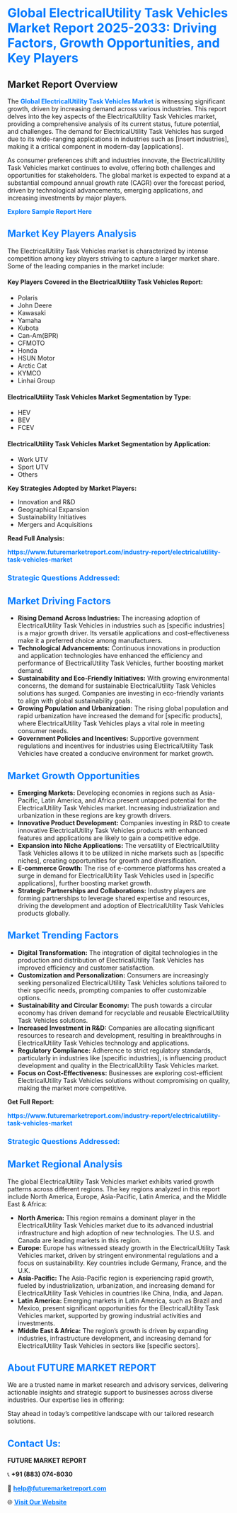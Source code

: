 <h1 style="color: #007BFF;">Global ElectricalUtility Task Vehicles Market Report 2025-2033: Driving Factors, Growth Opportunities, and Key Players</h1>

<section id="overview">
<h2>Market Report Overview</h2>
<p>The <a href="https://www.futuremarketreport.com/industry-report/electricalutility-task-vehicles-market" style="color: #007BFF; text-decoration: none;"><strong>Global ElectricalUtility Task Vehicles Market</strong></a> is witnessing significant growth, driven by increasing demand across various industries. This report delves into the key aspects of the ElectricalUtility Task Vehicles market, providing a comprehensive analysis of its current status, future potential, and challenges. The demand for ElectricalUtility Task Vehicles has surged due to its wide-ranging applications in industries such as [insert industries], making it a critical component in modern-day [applications].</p>
<p>As consumer preferences shift and industries innovate, the ElectricalUtility Task Vehicles market continues to evolve, offering both challenges and opportunities for stakeholders. The global market is expected to expand at a substantial compound annual growth rate (CAGR) over the forecast period, driven by technological advancements, emerging applications, and increasing investments by major players.</p>
</section>

<section id="overview">
<p><a href="https://www.futuremarketreport.com/request-sample/reportId=102795" style="color: #007BFF; text-decoration: none;"><strong>Explore Sample Report Here</strong></a></p>
</section>

<section id="key-players">
<h2 style="color: #007BFF;">Market Key Players Analysis</h2>
<p>The ElectricalUtility Task Vehicles market is characterized by intense competition among key players striving to capture a larger market share. Some of the leading companies in the market include:</p>
<h4>Key Players Covered in the ElectricalUtility Task Vehicles Report:</h4>
<ul><li>Polaris</li><li>John Deere</li><li>Kawasaki</li><li>Yamaha</li><li>Kubota</li><li>Can-Am(BPR)</li><li>CFMOTO</li><li>Honda</li><li>HSUN Motor</li><li>Arctic Cat</li><li>KYMCO</li><li>Linhai Group</li></ul>
<h4>ElectricalUtility Task Vehicles Market Segmentation by Type:</h4>
<ul><li>HEV</li><li>BEV</li><li>FCEV</li></ul>

<h4>ElectricalUtility Task Vehicles Market Segmentation by Application:</h4>
<ul><li>Work UTV</li><li>Sport UTV</li><li>Others</li></ul>
<p><strong>Key Strategies Adopted by Market Players:</strong></p>
<ul>
<li>Innovation and R&D</li>
<li>Geographical Expansion</li>
<li>Sustainability Initiatives</li>
<li>Mergers and Acquisitions</li>
</ul>
</section>

<section>
<p><strong>Read Full Analysis: </strong></p><a href="https://www.futuremarketreport.com/industry-report/electricalutility-task-vehicles-market" style="color: #007BFF; text-decoration: none;"><strong>https://www.futuremarketreport.com/industry-report/electricalutility-task-vehicles-market</strong></a>
<h3 style="color: #007BFF;">Strategic Questions Addressed:</h3>
</section>

<section id="driving-factors">
<h2 style="color: #007BFF;">Market Driving Factors</h2>
<ul>
<li><strong>Rising Demand Across Industries:</strong> The increasing adoption of ElectricalUtility Task Vehicles in industries such as [specific industries] is a major growth driver. Its versatile applications and cost-effectiveness make it a preferred choice among manufacturers.</li>
<li><strong>Technological Advancements:</strong> Continuous innovations in production and application technologies have enhanced the efficiency and performance of ElectricalUtility Task Vehicles, further boosting market demand.</li>
<li><strong>Sustainability and Eco-Friendly Initiatives:</strong> With growing environmental concerns, the demand for sustainable ElectricalUtility Task Vehicles solutions has surged. Companies are investing in eco-friendly variants to align with global sustainability goals.</li>
<li><strong>Growing Population and Urbanization:</strong> The rising global population and rapid urbanization have increased the demand for [specific products], where ElectricalUtility Task Vehicles plays a vital role in meeting consumer needs.</li>
<li><strong>Government Policies and Incentives:</strong> Supportive government regulations and incentives for industries using ElectricalUtility Task Vehicles have created a conducive environment for market growth.</li>
</ul>
</section>

<section id="growth-opportunities">
<h2 style="color: #007BFF;">Market Growth Opportunities</h2>
<ul>
<li><strong>Emerging Markets:</strong> Developing economies in regions such as Asia-Pacific, Latin America, and Africa present untapped potential for the ElectricalUtility Task Vehicles market. Increasing industrialization and urbanization in these regions are key growth drivers.</li>
<li><strong>Innovative Product Development:</strong> Companies investing in R&D to create innovative ElectricalUtility Task Vehicles products with enhanced features and applications are likely to gain a competitive edge.</li>
<li><strong>Expansion into Niche Applications:</strong> The versatility of ElectricalUtility Task Vehicles allows it to be utilized in niche markets such as [specific niches], creating opportunities for growth and diversification.</li>
<li><strong>E-commerce Growth:</strong> The rise of e-commerce platforms has created a surge in demand for ElectricalUtility Task Vehicles used in [specific applications], further boosting market growth.</li>
<li><strong>Strategic Partnerships and Collaborations:</strong> Industry players are forming partnerships to leverage shared expertise and resources, driving the development and adoption of ElectricalUtility Task Vehicles products globally.</li>
</ul>
</section>

<section id="trending-factors">
<h2 style="color: #007BFF;">Market Trending Factors</h2>
<ul>
<li><strong>Digital Transformation:</strong> The integration of digital technologies in the production and distribution of ElectricalUtility Task Vehicles has improved efficiency and customer satisfaction.</li>
<li><strong>Customization and Personalization:</strong> Consumers are increasingly seeking personalized ElectricalUtility Task Vehicles solutions tailored to their specific needs, prompting companies to offer customizable options.</li>
<li><strong>Sustainability and Circular Economy:</strong> The push towards a circular economy has driven demand for recyclable and reusable ElectricalUtility Task Vehicles solutions.</li>
<li><strong>Increased Investment in R&D:</strong> Companies are allocating significant resources to research and development, resulting in breakthroughs in ElectricalUtility Task Vehicles technology and applications.</li>
<li><strong>Regulatory Compliance:</strong> Adherence to strict regulatory standards, particularly in industries like [specific industries], is influencing product development and quality in the ElectricalUtility Task Vehicles market.</li>
<li><strong>Focus on Cost-Effectiveness:</strong> Businesses are exploring cost-efficient ElectricalUtility Task Vehicles solutions without compromising on quality, making the market more competitive.</li>
</ul>
</section>

<section>
<p><strong>Get Full Report: </strong></p><a href="https://www.futuremarketreport.com/industry-report/electricalutility-task-vehicles-market" style="color: #007BFF; text-decoration: none;"><strong>https://www.futuremarketreport.com/industry-report/electricalutility-task-vehicles-market</strong></a>
<h3 style="color: #007BFF;">Strategic Questions Addressed:</h3>
</section>


<section id="regional-analysis">
<h2 style="color: #007BFF;">Market Regional Analysis</h2>
<p>The global ElectricalUtility Task Vehicles market exhibits varied growth patterns across different regions. The key regions analyzed in this report include North America, Europe, Asia-Pacific, Latin America, and the Middle East & Africa:</p>
<ul>
<li><strong>North America:</strong> This region remains a dominant player in the ElectricalUtility Task Vehicles market due to its advanced industrial infrastructure and high adoption of new technologies. The U.S. and Canada are leading markets in this region.</li>
<li><strong>Europe:</strong> Europe has witnessed steady growth in the ElectricalUtility Task Vehicles market, driven by stringent environmental regulations and a focus on sustainability. Key countries include Germany, France, and the U.K.</li>
<li><strong>Asia-Pacific:</strong> The Asia-Pacific region is experiencing rapid growth, fueled by industrialization, urbanization, and increasing demand for ElectricalUtility Task Vehicles in countries like China, India, and Japan.</li>
<li><strong>Latin America:</strong> Emerging markets in Latin America, such as Brazil and Mexico, present significant opportunities for the ElectricalUtility Task Vehicles market, supported by growing industrial activities and investments.</li>
<li><strong>Middle East & Africa:</strong> The region’s growth is driven by expanding industries, infrastructure development, and increasing demand for ElectricalUtility Task Vehicles in sectors like [specific sectors].</li>
</ul>
</section>

<footer>
<h2 style="color: #007BFF;">About FUTURE MARKET REPORT</h2>
<p>We are a trusted name in market research and advisory services, delivering actionable insights and strategic support to businesses across diverse industries. Our expertise lies in offering:</p>

<p>Stay ahead in today’s competitive landscape with our tailored research solutions.</p>

<h2 style="color: #007BFF;">Contact Us:</h2>
<p><strong>FUTURE MARKET REPORT</strong></p>
<p>📞 <strong>+91 (883) 074-8030</strong></p>
<p>📧 <strong><a href="mailto:help@futuremarketreport.com" style="color: #007BFF;">help@futuremarketreport.com</a></strong></p>
<p>🌐 <strong><a href="https://www.futuremarketreport.com/" style="color: #007BFF;">Visit Our Website</a></strong></p>
</footer>